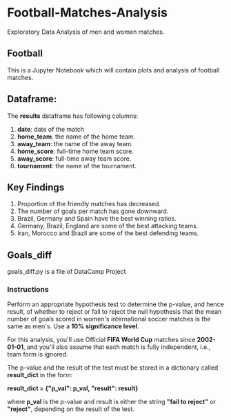 # Football-Matches-Analysis
Exploratory Data Analysis of men and women matches.

## Football
This is a Jupyter Notebook which will contain plots and analysis of football matches. 

## Dataframe:

The **results** dataframe has following columns:

1. **date**: date of the match
2. **home_team**: the name of the home team.
3. **away_team**: the name of the away team.
4. **home_score**: full-time home team score.
5. **away_score**: full-time away team score.
6. **tournament**: the name of the tournament.

## Key Findings

1. Proportion of the friendly matches has decreased.
2. The number of goals per match has gone downward.
3. Brazil, Germany and Spain have the best winning ratios.
4. Germany, Brazil, England are some of the best attacking teams.
5. Iran, Morocco and Brazil are some of the best defending teams.

## Goals_diff
goals_diff.py is a file of DataCamp Project
### Instructions
Perform an appropriate hypothesis test to determine the p-value, and hence result, of whether to reject or fail to reject the null hypothesis that the mean number of goals scored in women's international soccer matches is the same as men's. Use a **10% significance level**.

For this analysis, you'll use Official **FIFA World Cup** matches since **2002-01-01**, and you'll also assume that each match is fully independent, i.e., team form is ignored.

The p-value and the result of the test must be stored in a dictionary called **result_dict** in the form:

**result_dict = {"p_val": p_val, "result": result}**

where **p_val** is the p-value and result is either the string **"fail to reject"** or **"reject"**, depending on the result of the test.

